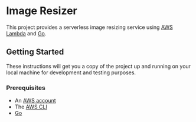 # Image Resizer
This project provides a serverless image resizing service using [AWS Lambda](https://aws.amazon.com/lambda/) and [Go](https://golang.org/).
## Getting Started
These instructions will get you a copy of the project up and running on your local machine for development and testing purposes.

### Prerequisites

- An [AWS account](https://aws.amazon.com/)
- The [AWS CLI](https://aws.amazon.com/cli/)
- [Go](https://golang.org/)



